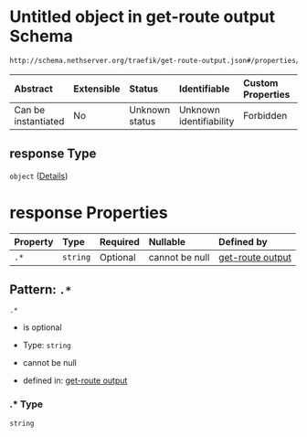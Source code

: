 # Untitled object in get-route output Schema

```txt
http://schema.nethserver.org/traefik/get-route-output.json#/properties/headers/properties/response
```



| Abstract            | Extensible | Status         | Identifiable            | Custom Properties | Additional Properties | Access Restrictions | Defined In                                                                      |
| :------------------ | :--------- | :------------- | :---------------------- | :---------------- | :-------------------- | :------------------ | :------------------------------------------------------------------------------ |
| Can be instantiated | No         | Unknown status | Unknown identifiability | Forbidden         | Allowed               | none                | [get-route-output.json\*](traefik/get-route-output.json "open original schema") |

## response Type

`object` ([Details](get-route-output-properties-headers-list-properties-response.md))

# response Properties

| Property | Type     | Required | Nullable       | Defined by                                                                                                                                                                                                                       |
| :------- | :------- | :------- | :------------- | :------------------------------------------------------------------------------------------------------------------------------------------------------------------------------------------------------------------------------- |
| `.*`     | `string` | Optional | cannot be null | [get-route output](get-route-output-properties-headers-list-properties-response-patternproperties-.md "http://schema.nethserver.org/traefik/get-route-output.json#/properties/headers/properties/response/patternProperties/.*") |

## Pattern: `.*`



`.*`

*   is optional

*   Type: `string`

*   cannot be null

*   defined in: [get-route output](get-route-output-properties-headers-list-properties-response-patternproperties-.md "http://schema.nethserver.org/traefik/get-route-output.json#/properties/headers/properties/response/patternProperties/.*")

### .\* Type

`string`
